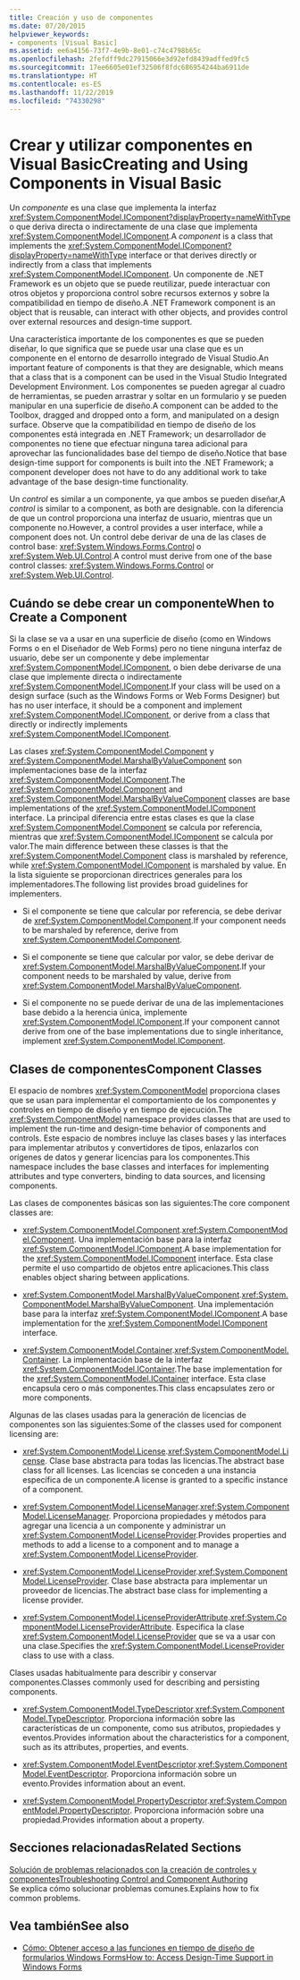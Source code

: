 ```yaml
---
title: Creación y uso de componentes
ms.date: 07/20/2015
helpviewer_keywords:
- components [Visual Basic]
ms.assetid: ee6a4156-73f7-4e9b-8e01-c74c4798b65c
ms.openlocfilehash: 2fefdff9dc27915066e3d92efd8439adffed9fc5
ms.sourcegitcommit: 17ee6605e01ef32506f8fdc686954244ba6911de
ms.translationtype: HT
ms.contentlocale: es-ES
ms.lasthandoff: 11/22/2019
ms.locfileid: "74330298"
---
```

# <a name="creating-and-using-components-in-visual-basic"></a><span data-ttu-id="06f93-102">Crear y utilizar componentes en Visual Basic</span><span class="sxs-lookup"><span data-stu-id="06f93-102">Creating and Using Components in Visual Basic</span></span>

<span data-ttu-id="06f93-103">Un *componente* es una clase que implementa la interfaz <xref:System.ComponentModel.IComponent?displayProperty=nameWithType> o que deriva directa o indirectamente de una clase que implementa <xref:System.ComponentModel.IComponent>.</span><span class="sxs-lookup"><span data-stu-id="06f93-103">A *component* is a class that implements the <xref:System.ComponentModel.IComponent?displayProperty=nameWithType> interface or that derives directly or indirectly from a class that implements <xref:System.ComponentModel.IComponent>.</span></span> <span data-ttu-id="06f93-104">Un componente de .NET Framework es un objeto que se puede reutilizar, puede interactuar con otros objetos y proporciona control sobre recursos externos y sobre la compatibilidad en tiempo de diseño.</span><span class="sxs-lookup"><span data-stu-id="06f93-104">A .NET Framework component is an object that is reusable, can interact with other objects, and provides control over external resources and design-time support.</span></span>  
  
 <span data-ttu-id="06f93-105">Una característica importante de los componentes es que se pueden diseñar, lo que significa que se puede usar una clase que es un componente en el entorno de desarrollo integrado de Visual Studio.</span><span class="sxs-lookup"><span data-stu-id="06f93-105">An important feature of components is that they are designable, which means that a class that is a component can be used in the Visual Studio Integrated Development Environment.</span></span> <span data-ttu-id="06f93-106">Los componentes se pueden agregar al cuadro de herramientas, se pueden arrastrar y soltar en un formulario y se pueden manipular en una superficie de diseño.</span><span class="sxs-lookup"><span data-stu-id="06f93-106">A component can be added to the Toolbox, dragged and dropped onto a form, and manipulated on a design surface.</span></span> <span data-ttu-id="06f93-107">Observe que la compatibilidad en tiempo de diseño de los componentes está integrada en .NET Framework; un desarrollador de componentes no tiene que efectuar ninguna tarea adicional para aprovechar las funcionalidades base del tiempo de diseño.</span><span class="sxs-lookup"><span data-stu-id="06f93-107">Notice that base design-time support for components is built into the .NET Framework; a component developer does not have to do any additional work to take advantage of the base design-time functionality.</span></span>  
  
 <span data-ttu-id="06f93-108">Un *control* es similar a un componente, ya que ambos se pueden diseñar,</span><span class="sxs-lookup"><span data-stu-id="06f93-108">A *control* is similar to a component, as both are designable.</span></span> <span data-ttu-id="06f93-109">con la diferencia de que un control proporciona una interfaz de usuario, mientras que un componente no.</span><span class="sxs-lookup"><span data-stu-id="06f93-109">However, a control provides a user interface, while a component does not.</span></span> <span data-ttu-id="06f93-110">Un control debe derivar de una de las clases de control base: <xref:System.Windows.Forms.Control> o <xref:System.Web.UI.Control>.</span><span class="sxs-lookup"><span data-stu-id="06f93-110">A control must derive from one of the base control classes: <xref:System.Windows.Forms.Control> or <xref:System.Web.UI.Control>.</span></span>  
  
## <a name="when-to-create-a-component"></a><span data-ttu-id="06f93-111">Cuándo se debe crear un componente</span><span class="sxs-lookup"><span data-stu-id="06f93-111">When to Create a Component</span></span>  

 <span data-ttu-id="06f93-112">Si la clase se va a usar en una superficie de diseño (como en Windows Forms o en el Diseñador de Web Forms) pero no tiene ninguna interfaz de usuario, debe ser un componente y debe implementar <xref:System.ComponentModel.IComponent>, o bien debe derivarse de una clase que implemente directa o indirectamente <xref:System.ComponentModel.IComponent>.</span><span class="sxs-lookup"><span data-stu-id="06f93-112">If your class will be used on a design surface (such as the Windows Forms or Web Forms Designer) but has no user interface, it should be a component and implement <xref:System.ComponentModel.IComponent>, or derive from a class that directly or indirectly implements <xref:System.ComponentModel.IComponent>.</span></span>  
  
 <span data-ttu-id="06f93-113">Las clases <xref:System.ComponentModel.Component> y <xref:System.ComponentModel.MarshalByValueComponent> son implementaciones base de la interfaz <xref:System.ComponentModel.IComponent>.</span><span class="sxs-lookup"><span data-stu-id="06f93-113">The <xref:System.ComponentModel.Component> and <xref:System.ComponentModel.MarshalByValueComponent> classes are base implementations of the <xref:System.ComponentModel.IComponent> interface.</span></span> <span data-ttu-id="06f93-114">La principal diferencia entre estas clases es que la clase <xref:System.ComponentModel.Component> se calcula por referencia, mientras que <xref:System.ComponentModel.IComponent> se calcula por valor.</span><span class="sxs-lookup"><span data-stu-id="06f93-114">The main difference between these classes is that the <xref:System.ComponentModel.Component> class is marshaled by reference, while <xref:System.ComponentModel.IComponent> is marshaled by value.</span></span> <span data-ttu-id="06f93-115">En la lista siguiente se proporcionan directrices generales para los implementadores.</span><span class="sxs-lookup"><span data-stu-id="06f93-115">The following list provides broad guidelines for implementers.</span></span>  
  
- <span data-ttu-id="06f93-116">Si el componente se tiene que calcular por referencia, se debe derivar de <xref:System.ComponentModel.Component>.</span><span class="sxs-lookup"><span data-stu-id="06f93-116">If your component needs to be marshaled by reference, derive from <xref:System.ComponentModel.Component>.</span></span>  
  
- <span data-ttu-id="06f93-117">Si el componente se tiene que calcular por valor, se debe derivar de <xref:System.ComponentModel.MarshalByValueComponent>.</span><span class="sxs-lookup"><span data-stu-id="06f93-117">If your component needs to be marshaled by value, derive from <xref:System.ComponentModel.MarshalByValueComponent>.</span></span>  
  
- <span data-ttu-id="06f93-118">Si el componente no se puede derivar de una de las implementaciones base debido a la herencia única, implemente <xref:System.ComponentModel.IComponent>.</span><span class="sxs-lookup"><span data-stu-id="06f93-118">If your component cannot derive from one of the base implementations due to single inheritance, implement <xref:System.ComponentModel.IComponent>.</span></span>  
  
## <a name="component-classes"></a><span data-ttu-id="06f93-119">Clases de componentes</span><span class="sxs-lookup"><span data-stu-id="06f93-119">Component Classes</span></span>  

 <span data-ttu-id="06f93-120">El espacio de nombres <xref:System.ComponentModel> proporciona clases que se usan para implementar el comportamiento de los componentes y controles en tiempo de diseño y en tiempo de ejecución.</span><span class="sxs-lookup"><span data-stu-id="06f93-120">The <xref:System.ComponentModel> namespace provides classes that are used to implement the run-time and design-time behavior of components and controls.</span></span> <span data-ttu-id="06f93-121">Este espacio de nombres incluye las clases bases y las interfaces para implementar atributos y convertidores de tipos, enlazarlos con orígenes de datos y generar licencias para los componentes.</span><span class="sxs-lookup"><span data-stu-id="06f93-121">This namespace includes the base classes and interfaces for implementing attributes and type converters, binding to data sources, and licensing components.</span></span>  
  
 <span data-ttu-id="06f93-122">Las clases de componentes básicas son las siguientes:</span><span class="sxs-lookup"><span data-stu-id="06f93-122">The core component classes are:</span></span>  
  
- <span data-ttu-id="06f93-123"><xref:System.ComponentModel.Component>.</span><span class="sxs-lookup"><span data-stu-id="06f93-123"><xref:System.ComponentModel.Component>.</span></span> <span data-ttu-id="06f93-124">Una implementación base para la interfaz <xref:System.ComponentModel.IComponent>.</span><span class="sxs-lookup"><span data-stu-id="06f93-124">A base implementation for the <xref:System.ComponentModel.IComponent> interface.</span></span> <span data-ttu-id="06f93-125">Esta clase permite el uso compartido de objetos entre aplicaciones.</span><span class="sxs-lookup"><span data-stu-id="06f93-125">This class enables object sharing between applications.</span></span>  
  
- <span data-ttu-id="06f93-126"><xref:System.ComponentModel.MarshalByValueComponent>.</span><span class="sxs-lookup"><span data-stu-id="06f93-126"><xref:System.ComponentModel.MarshalByValueComponent>.</span></span> <span data-ttu-id="06f93-127">Una implementación base para la interfaz <xref:System.ComponentModel.IComponent>.</span><span class="sxs-lookup"><span data-stu-id="06f93-127">A base implementation for the <xref:System.ComponentModel.IComponent> interface.</span></span>  
  
- <span data-ttu-id="06f93-128"><xref:System.ComponentModel.Container>.</span><span class="sxs-lookup"><span data-stu-id="06f93-128"><xref:System.ComponentModel.Container>.</span></span> <span data-ttu-id="06f93-129">La implementación base de la interfaz <xref:System.ComponentModel.IContainer>.</span><span class="sxs-lookup"><span data-stu-id="06f93-129">The base implementation for the <xref:System.ComponentModel.IContainer> interface.</span></span> <span data-ttu-id="06f93-130">Esta clase encapsula cero o más componentes.</span><span class="sxs-lookup"><span data-stu-id="06f93-130">This class encapsulates zero or more components.</span></span>  
  
 <span data-ttu-id="06f93-131">Algunas de las clases usadas para la generación de licencias de componentes son las siguientes:</span><span class="sxs-lookup"><span data-stu-id="06f93-131">Some of the classes used for component licensing are:</span></span>  
  
- <span data-ttu-id="06f93-132"><xref:System.ComponentModel.License>.</span><span class="sxs-lookup"><span data-stu-id="06f93-132"><xref:System.ComponentModel.License>.</span></span> <span data-ttu-id="06f93-133">Clase base abstracta para todas las licencias.</span><span class="sxs-lookup"><span data-stu-id="06f93-133">The abstract base class for all licenses.</span></span> <span data-ttu-id="06f93-134">Las licencias se conceden a una instancia específica de un componente.</span><span class="sxs-lookup"><span data-stu-id="06f93-134">A license is granted to a specific instance of a component.</span></span>  
  
- <span data-ttu-id="06f93-135"><xref:System.ComponentModel.LicenseManager>.</span><span class="sxs-lookup"><span data-stu-id="06f93-135"><xref:System.ComponentModel.LicenseManager>.</span></span> <span data-ttu-id="06f93-136">Proporciona propiedades y métodos para agregar una licencia a un componente y administrar un <xref:System.ComponentModel.LicenseProvider>.</span><span class="sxs-lookup"><span data-stu-id="06f93-136">Provides properties and methods to add a license to a component and to manage a <xref:System.ComponentModel.LicenseProvider>.</span></span>  
  
- <span data-ttu-id="06f93-137"><xref:System.ComponentModel.LicenseProvider>.</span><span class="sxs-lookup"><span data-stu-id="06f93-137"><xref:System.ComponentModel.LicenseProvider>.</span></span> <span data-ttu-id="06f93-138">Clase base abstracta para implementar un proveedor de licencias.</span><span class="sxs-lookup"><span data-stu-id="06f93-138">The abstract base class for implementing a license provider.</span></span>  
  
- <span data-ttu-id="06f93-139"><xref:System.ComponentModel.LicenseProviderAttribute>.</span><span class="sxs-lookup"><span data-stu-id="06f93-139"><xref:System.ComponentModel.LicenseProviderAttribute>.</span></span> <span data-ttu-id="06f93-140">Especifica la clase <xref:System.ComponentModel.LicenseProvider> que se va a usar con una clase.</span><span class="sxs-lookup"><span data-stu-id="06f93-140">Specifies the <xref:System.ComponentModel.LicenseProvider> class to use with a class.</span></span>  
  
 <span data-ttu-id="06f93-141">Clases usadas habitualmente para describir y conservar componentes.</span><span class="sxs-lookup"><span data-stu-id="06f93-141">Classes commonly used for describing and persisting components.</span></span>  
  
- <span data-ttu-id="06f93-142"><xref:System.ComponentModel.TypeDescriptor>.</span><span class="sxs-lookup"><span data-stu-id="06f93-142"><xref:System.ComponentModel.TypeDescriptor>.</span></span> <span data-ttu-id="06f93-143">Proporciona información sobre las características de un componente, como sus atributos, propiedades y eventos.</span><span class="sxs-lookup"><span data-stu-id="06f93-143">Provides information about the characteristics for a component, such as its attributes, properties, and events.</span></span>  
  
- <span data-ttu-id="06f93-144"><xref:System.ComponentModel.EventDescriptor>.</span><span class="sxs-lookup"><span data-stu-id="06f93-144"><xref:System.ComponentModel.EventDescriptor>.</span></span> <span data-ttu-id="06f93-145">Proporciona información sobre un evento.</span><span class="sxs-lookup"><span data-stu-id="06f93-145">Provides information about an event.</span></span>  
  
- <span data-ttu-id="06f93-146"><xref:System.ComponentModel.PropertyDescriptor>.</span><span class="sxs-lookup"><span data-stu-id="06f93-146"><xref:System.ComponentModel.PropertyDescriptor>.</span></span> <span data-ttu-id="06f93-147">Proporciona información sobre una propiedad.</span><span class="sxs-lookup"><span data-stu-id="06f93-147">Provides information about a property.</span></span>  
  
## <a name="related-sections"></a><span data-ttu-id="06f93-148">Secciones relacionadas</span><span class="sxs-lookup"><span data-stu-id="06f93-148">Related Sections</span></span>  

 [<span data-ttu-id="06f93-149">Solución de problemas relacionados con la creación de controles y componentes</span><span class="sxs-lookup"><span data-stu-id="06f93-149">Troubleshooting Control and Component Authoring</span></span>](../../framework/winforms/controls/troubleshooting-control-and-component-authoring.md)  
 <span data-ttu-id="06f93-150">Se explica cómo solucionar problemas comunes.</span><span class="sxs-lookup"><span data-stu-id="06f93-150">Explains how to fix common problems.</span></span>  
  
## <a name="see-also"></a><span data-ttu-id="06f93-151">Vea también</span><span class="sxs-lookup"><span data-stu-id="06f93-151">See also</span></span>

- [<span data-ttu-id="06f93-152">Cómo: Obtener acceso a las funciones en tiempo de diseño de formularios Windows Forms</span><span class="sxs-lookup"><span data-stu-id="06f93-152">How to: Access Design-Time Support in Windows Forms</span></span>](../../framework/winforms/controls/developing-windows-forms-controls-at-design-time.md)
